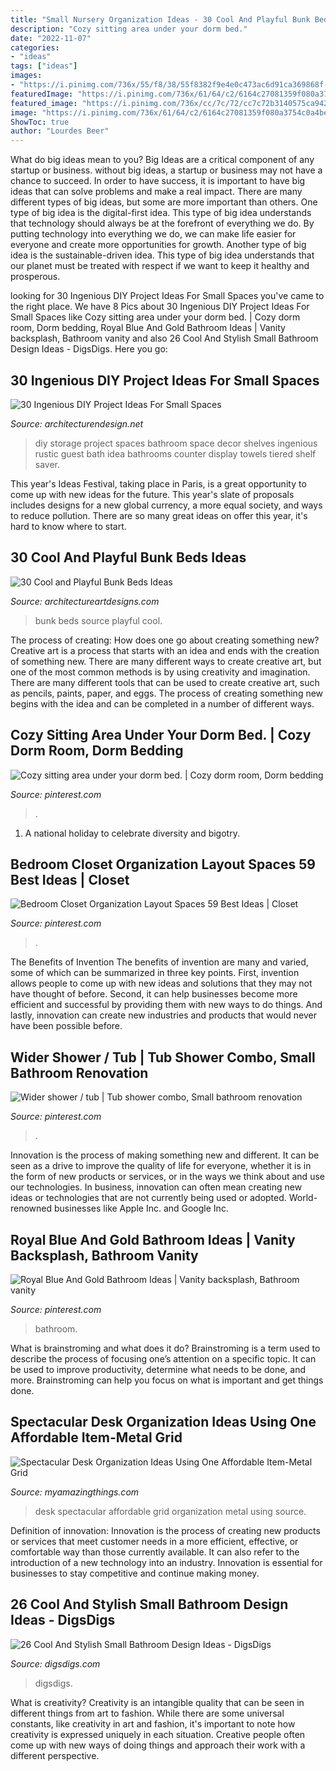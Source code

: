 ```yaml
---
title: "Small Nursery Organization Ideas - 30 Cool And Playful Bunk Beds Ideas"
description: "Cozy sitting area under your dorm bed."
date: "2022-11-07"
categories:
- "ideas"
tags: ["ideas"]
images:
- "https://i.pinimg.com/736x/55/f8/38/55f8382f9e4e0c473ac6d91ca369868f--sitting-area-dorm.jpg"
featuredImage: "https://i.pinimg.com/736x/61/64/c2/6164c27081359f080a3754c0a4bece88.jpg"
featured_image: "https://i.pinimg.com/736x/cc/7c/72/cc7c72b3140575ca942f06c0cbcad89b.jpg"
image: "https://i.pinimg.com/736x/61/64/c2/6164c27081359f080a3754c0a4bece88.jpg"
ShowToc: true
author: "Lourdes Beer"
---
```



What do big ideas mean to you?
Big Ideas are a critical component of any startup or business. without big ideas, a startup or business may not have a chance to succeed. In order to have success, it is important to have big ideas that can solve problems and make a real impact. There are many different types of big ideas, but some are more important than others.
One type of big idea is the digital-first idea. This type of big idea understands that technology should always be at the forefront of everything we do. By putting technology into everything we do, we can make life easier for everyone and create more opportunities for growth. Another type of big idea is the sustainable-driven idea. This type of big idea understands that our planet must be treated with respect if we want to keep it healthy and prosperous.

	

		
looking for 30 Ingenious DIY Project Ideas For Small Spaces you've came to the right place. We have 8 Pics about 30 Ingenious DIY Project Ideas For Small Spaces like Cozy sitting area under your dorm bed. | Cozy dorm room, Dorm bedding, Royal Blue And Gold Bathroom Ideas | Vanity backsplash, Bathroom vanity and also 26 Cool And Stylish Small Bathroom Design Ideas - DigsDigs. Here you go:
		
    
## 30 Ingenious DIY Project Ideas For Small Spaces

<img loading=lazy src="http://cdn.architecturendesign.net/wp-content/uploads/2016/01/AD-Ingenious-DIY-Project-Ideas-For-Small-Spaces-24.jpg" onerror="this.onerror=null;this.src='https://tse4.mm.bing.net/th?id=OIP.i7Loic3OiM3XkqHPTrpAaQHaLH&amp;pid=15.1';" alt="30 Ingenious DIY Project Ideas For Small Spaces">

_Source: architecturendesign.net_

>diy storage project spaces bathroom space decor shelves ingenious rustic guest bath idea bathrooms counter display towels tiered shelf saver. 

	

This year's Ideas Festival, taking place in Paris, is a great opportunity to come up with new ideas for the future. This year's slate of proposals includes designs for a new global currency, a more equal society, and ways to reduce pollution. There are so many great ideas on offer this year, it's hard to know where to start.

    
## 30 Cool And Playful Bunk Beds Ideas

<img loading=lazy src="https://www.architectureartdesigns.com/wp-content/uploads/2013/06/281-630x788.jpg" onerror="this.onerror=null;this.src='https://tse4.mm.bing.net/th?id=OIP.CLs1_OKdIAMuihhuSCeVrAHaJQ&amp;pid=15.1';" alt="30 Cool and Playful Bunk Beds Ideas">

_Source: architectureartdesigns.com_

>bunk beds source playful cool. 

	

The process of creating: How does one go about creating something new?
Creative art is a process that starts with an idea and ends with the creation of something new. There are many different ways to create creative art, but one of the most common methods is by using creativity and imagination. There are many different tools that can be used to create creative art, such as pencils, paints, paper, and eggs. The process of creating something new begins with the idea and can be completed in a number of different ways.

    
## Cozy Sitting Area Under Your Dorm Bed. | Cozy Dorm Room, Dorm Bedding

<img loading=lazy src="https://i.pinimg.com/736x/55/f8/38/55f8382f9e4e0c473ac6d91ca369868f--sitting-area-dorm.jpg" onerror="this.onerror=null;this.src='https://tse2.mm.bing.net/th?id=OIP.eVMFDxliNmyAjYEu6x4n0AHaJ3&amp;pid=15.1';" alt="Cozy sitting area under your dorm bed. | Cozy dorm room, Dorm bedding">

_Source: pinterest.com_

>. 

	

1. A national holiday to celebrate diversity and bigotry.

    
## Bedroom Closet Organization Layout Spaces 59 Best Ideas | Closet

<img loading=lazy src="https://i.pinimg.com/736x/5c/2d/d0/5c2dd03f6d4e272d6dc608ef62b735ec.jpg" onerror="this.onerror=null;this.src='https://tse1.mm.bing.net/th?id=OIP.cJaSeO0it8WyBrzU9x6xGgAAAA&amp;pid=15.1';" alt="Bedroom Closet Organization Layout Spaces 59 Best Ideas | Closet">

_Source: pinterest.com_

>. 

	

The Benefits of Invention
The benefits of invention are many and varied, some of which can be summarized in three key points. First, invention allows people to come up with new ideas and solutions that they may not have thought of before. Second, it can help businesses become more efficient and successful by providing them with new ways to do things. And lastly, innovation can create new industries and products that would never have been possible before.

    
## Wider Shower / Tub | Tub Shower Combo, Small Bathroom Renovation

<img loading=lazy src="https://i.pinimg.com/736x/cc/7c/72/cc7c72b3140575ca942f06c0cbcad89b.jpg" onerror="this.onerror=null;this.src='https://tse4.mm.bing.net/th?id=OIP.1MxaxGjcwu_oxd3njHNFPgHaNK&amp;pid=15.1';" alt="Wider shower / tub | Tub shower combo, Small bathroom renovation">

_Source: pinterest.com_

>. 

	

Innovation is the process of making something new and different. It can be seen as a drive to improve the quality of life for everyone, whether it is in the form of new products or services, or in the ways we think about and use our technologies. In business, innovation can often mean creating new ideas or technologies that are not currently being used or adopted. World-renowned businesses like Apple Inc. and Google Inc.

    
## Royal Blue And Gold Bathroom Ideas | Vanity Backsplash, Bathroom Vanity

<img loading=lazy src="https://i.pinimg.com/736x/61/64/c2/6164c27081359f080a3754c0a4bece88.jpg" onerror="this.onerror=null;this.src='https://tse1.mm.bing.net/th?id=OIP.KciDnb5PzHn6Zl_ljG6O8QHaLH&amp;pid=15.1';" alt="Royal Blue And Gold Bathroom Ideas | Vanity backsplash, Bathroom vanity">

_Source: pinterest.com_

>bathroom. 

	

What is brainstroming and what does it do?
Brainstroming is a term used to describe the process of focusing one’s attention on a specific topic. It can be used to improve productivity, determine what needs to be done, and more. Brainstroming can help you focus on what is important and get things done.

    
## Spectacular Desk Organization Ideas Using One Affordable Item-Metal Grid

<img loading=lazy src="https://myamazingthings.com/wp-content/uploads/2017/09/desk-2.jpg" onerror="this.onerror=null;this.src='https://tse1.mm.bing.net/th?id=OIP.Nn-9MD1rBsfYKi3lmUFcfQHaJ4&amp;pid=15.1';" alt="Spectacular Desk Organization Ideas Using One Affordable Item-Metal Grid">

_Source: myamazingthings.com_

>desk spectacular affordable grid organization metal using source. 

	

Definition of innovation:
Innovation is the process of creating new products or services that meet customer needs in a more efficient, effective, or comfortable way than those currently available. It can also refer to the introduction of a new technology into an industry. Innovation is essential for businesses to stay competitive and continue making money.

    
## 26 Cool And Stylish Small Bathroom Design Ideas - DigsDigs

<img loading=lazy src="https://www.digsdigs.com/photos/cool-and-stylish-small-bathroom-design-ideas-20-554x828.jpg" onerror="this.onerror=null;this.src='https://tse2.mm.bing.net/th?id=OIP.cGhVTn5mZTJTT7ryVT9TQAHaLE&amp;pid=15.1';" alt="26 Cool And Stylish Small Bathroom Design Ideas - DigsDigs">

_Source: digsdigs.com_

>digsdigs. 

	

What is creativity?
Creativity is an intangible quality that can be seen in different things from art to fashion. While there are some universal constants, like creativity in art and fashion, it's important to note how creativity is expressed uniquely in each situation. Creative people often come up with new ways of doing things and approach their work with a different perspective.

